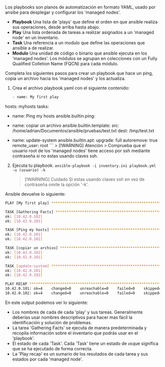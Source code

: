 Los playbooks son planos de automatización en formato YAML, usado por ansibe para desplegar y configurar los 'managed nodes'.
- **Playbook**
	Una lista de 'plays' que define el orden en que ansible realiza sus operaciones, desde arriba hasta abajo.
- **Play**
	Una lista ordenada de tareas a realizar asignados a un 'managed node' en un inventario.
- **Task**
	Una referencia a un modulo que define las operaciones que ansible a de realizar.
- **Modulo**
	Una unidad de código o binario que ansible ejecuta en los 'managed nodes'. Los módulos se agrupan en colecciones con un Fully Qualified Colletion Name (FQCN) para cada módulo.

Completa los siguientes pasos para crear un playbook que hace un ping, copia un archivo hacia los 'managed nodes' y los actualiza.

1. Crea el archivo playbook.yaml con el siguiente contenido:
	```bash
	- name: My first play
  hosts: myhosts
  tasks:
   - name: Ping my hosts
     ansible.builtin.ping:

   - name: copiar un archivo
     ansible.builtin.template:
       src: /home/adrian/Documentos/ansible/pruebas/test.txt
       dest: /tmp/test.txt

   - name: update-system
     ansible.builtin.apt:
       upgrade: full
       autoremove: true
	 remote_user: root
	```
	> [!WARNING]  Atención
	> Comprueba que el usuario root de los 'managed nodes' tiene acceso por ssh mediante contraseña si no estas usando claves ssh.
2. Ejecuta tu playbook.
	`ansible-playbook -i inventory.ini playbook.yml -u (usuario) -k`
	
	> [!WARNING] Cuidado
	> Si estas usando claves ssh en vez de contraseña omite la opción '-k'.

Ansible devuelve lo siguiente:
```bash
PLAY [My first play] *****************************************************************************

TASK [Gathering Facts] ***************************************************************************
ok: [10.42.0.102]
ok: [10.42.0.101]

TASK [Ping my hosts] *****************************************************************************
ok: [10.42.0.101]
ok: [10.42.0.102]

TASK [copiar un archivo] *************************************************************************
ok: [10.42.0.102]
ok: [10.42.0.101]

TASK [update-system] *****************************************************************************
ok: [10.42.0.101]
ok: [10.42.0.102]

PLAY RECAP ***************************************************************************************
10.42.0.101: ok=4    changed=0    unreachable=0    failed=0    skipped=0    rescued=0    ignored=0   
10.42.0.102: ok=4    changed=0    unreachable=0    failed=0    skipped=0    rescued=0    ignored=0
```
En este output podemos ver lo siguiente:
- Los nombres de cada de cada 'play' y sus tareas. Generalmente deberías usar nombres descriptivos para hacer mas fácil la identificación y solución de problemas.
- La tarea 'Gathering Facts' se ejecuta de manera predeterminada y recopila información sobre el inventario que podrás usar en el 'playbook'.
- El estado de cada 'Task'. Cada 'Task' tiene un estado de `ok`que significa que se ha ejecutado de forma correcta.
- La 'Play recap' es un sumario de los resutados de cada tarea y sus estados por cada 'managed node'.